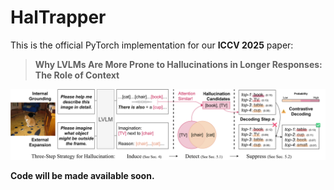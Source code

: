 # HalTrapper

This is the official PyTorch implementation for our **ICCV 2025** paper:

> **Why LVLMs Are More Prone to Hallucinations in Longer Responses: The Role of Context**

![HalTrapper Pipeline](assets/pipeline.svg)

**Code will be made available soon.**
